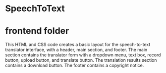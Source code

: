 # SpeechToText

# frontend folder

This HTML and CSS code creates a basic layout for the speech-to-text translator interface, with a header, main section, and footer. The main section contains the translator form with a dropdown menu, text box, record button, upload button, and translate button. The translation results section contains a download button. The footer contains a copyright notice.
